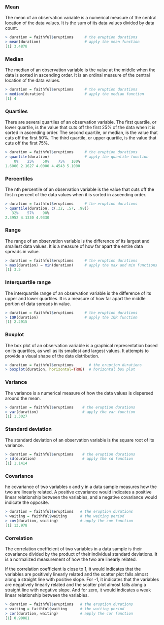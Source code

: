 ### Mean   
The mean of an observation variable is a numerical measure of the central location of the data values. It is the sum of its data values divided by data count.

```r
> duration = faithful$eruptions     # the eruption durations
> mean(duration)                    # apply the mean function
[1] 3.4878
```

### Median
The median of an observation variable is the value at the middle when the data is sorted in ascending order. It is an ordinal measure of the central location of the data values.

```r
> duration = faithful$eruptions     # the eruption durations
> median(duration)                  # apply the median function
[1] 4
```

### Quartiles
There are several quartiles of an observation variable. The first quartile, or lower quartile, is the value that cuts off the first 25% of the data when it is sorted in ascending order. The second quartile, or median, is the value that cuts off the first 50%. The third quartile, or upper quartile, is the value that cuts off the first 75%.

```r
> duration = faithful$eruptions     # the eruption durations
> quantile(duration)                # apply the quantile function
    0%    25%    50%    75%   100%
1.6000 2.1627 4.0000 4.4543 5.1000
```

### Percentiles
The nth percentile of an observation variable is the value that cuts off the first n percent of the data values when it is sorted in ascending order.

```r
> duration = faithful$eruptions     # the eruption durations
> quantile(duration, c(.32, .57, .98))
   32%    57%    98%
2.3952 4.1330 4.9330
```

### Range
The range of an observation variable is the difference of its largest and smallest data values. It is a measure of how far apart the entire data spreads in value.

```r
> duration = faithful$eruptions     # the eruption durations
> max(duration) − min(duration)     # apply the max and min functions
[1] 3.5
```

### Interquartile range
The interquartile range of an observation variable is the difference of its upper and lower quartiles. It is a measure of how far apart the middle portion of data spreads in value.

```r
> duration = faithful$eruptions     # the eruption durations
> IQR(duration)                     # apply the IQR function
[1] 2.2915
```

### Boxplot
The box plot of an observation variable is a graphical representation based on its quartiles, as well as its smallest and largest values. It attempts to provide a visual shape of the data distribution.

```r
> duration = faithful$eruptions       # the eruption durations
> boxplot(duration, horizontal=TRUE)  # horizontal box plot
```

### Variance
The variance is a numerical measure of how the data values is dispersed around the mean.   

```r
> duration = faithful$eruptions    # the eruption durations
> var(duration)                    # apply the var function
[1] 1.3027
```

### Standard deviation
The standard deviation of an observation variable is the square root of its variance.

```r
> duration = faithful$eruptions    # the eruption durations
> sd(duration)                     # apply the sd function
[1] 1.1414  
```

### Covariance
he covariance of two variables x and y in a data sample measures how the two are linearly related. A positive covariance would indicates a positive linear relationship between the variables, and a negative covariance would indicate the opposite.

```r
> duration = faithful$eruptions   # the eruption durations
> waiting = faithful$waiting      # the waiting period
> cov(duration, waiting)          # apply the cov function
[1] 13.978
```

### Correlation
The correlation coefficient of two variables in a data sample is their covariance divided by the product of their individual standard deviations. It is a normalized measurement of how the two are linearly related.

If the correlation coefficient is close to 1, it would indicates that the variables are positively linearly related and the scatter plot falls almost along a straight line with positive slope. For -1, it indicates that the variables are negatively linearly related and the scatter plot almost falls along a straight line with negative slope. And for zero, it would indicates a weak linear relationship between the variables.

```r
> duration = faithful$eruptions   # the eruption durations
> waiting = faithful$waiting      # the waiting period
> cor(duration, waiting)          # apply the cor function
[1] 0.90081
```
